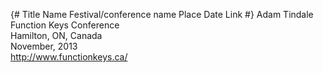 {#
    Title
    Name
    Festival/conference name
    Place
    Date
    Link
#}
Adam Tindale  
Function Keys Conference  
Hamilton, ON, Canada  
November, 2013  
http://www.functionkeys.ca/
